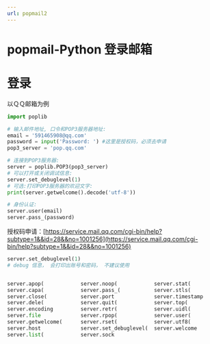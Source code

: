 ```yaml
---
url: popmail2
---
```


# popmail-Python 登录邮箱


<a name="LwItF"></a>
# 登录

以ＱＱ邮箱为例
```python
import poplib

# 输入邮件地址, 口令和POP3服务器地址:
email = '591465908@qq.com'
password = input('Password: ') #这里是授权码，必须去申请
pop3_server = 'pop.qq.com'

# 连接到POP3服务器:
server = poplib.POP3(pop3_server)
# 可以打开或关闭调试信息:
server.set_debuglevel(1)
# 可选:打印POP3服务器的欢迎文字:
print(server.getwelcome().decode('utf-8'))

# 身份认证:
server.user(email)
server.pass_(password)
```

授权码申请：[https://service.mail.qq.com/cgi-bin/help?subtype=1&&id=28&&no=1001256](https://service.mail.qq.com/cgi-bin/help?subtype=1&&id=28&&no=1001256)

```python
server.set_debuglevel(1)
# debug 信息， 会打印出账号和密码， 不建议使用


server.apop(            server.noop(            server.stat(
server.capa(            server.pass_(           server.stls(
server.close(           server.port             server.timestamp
server.dele(            server.quit(            server.top(
server.encoding         server.retr(            server.uidl(
server.file             server.rpop(            server.user(
server.getwelcome(      server.rset(            server.utf8(
server.host             server.set_debuglevel(  server.welcome
server.list(            server.sock             

```
